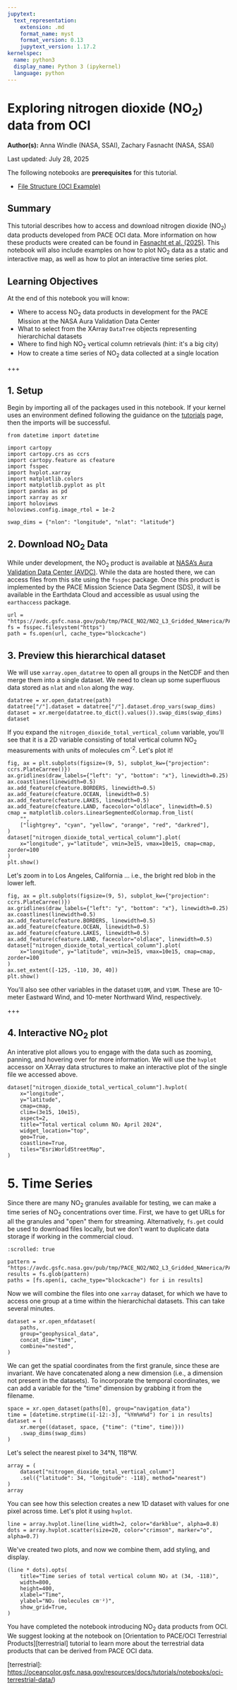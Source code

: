 ```yaml
---
jupytext:
  text_representation:
    extension: .md
    format_name: myst
    format_version: 0.13
    jupytext_version: 1.17.2
kernelspec:
  name: python3
  display_name: Python 3 (ipykernel)
  language: python
---
```


# Exploring nitrogen dioxide (NO<sub>2</sub>) data from OCI

**Author(s):** Anna Windle (NASA, SSAI), Zachary Fasnacht (NASA, SSAI)

Last updated: July 28, 2025

<div class="alert alert-success" role="alert">

The following notebooks are **prerequisites** for this tutorial.

- [File Structure (OCI Example)](https://oceancolor.gsfc.nasa.gov/resources/docs/tutorials/notebooks/oci-file-structure/)

</div>

## Summary

This tutorial describes how to access and download nitrogen dioxide (NO<sub>2</sub>) data products developed from PACE OCI data. More information on how these products were created can be found in [Fasnacht et al. (2025)][paper]. This notebook will also include examples on how to plot NO<sub>2</sub> data as a static and interactive map, as well as how to plot an interactive time series plot.

[paper]: http://doi.org/10.1088/1748-9326/addfef

## Learning Objectives

At the end of this notebook you will know:

- Where to access NO<sub>2</sub> data products in development for the PACE Mission at the NASA Aura Validation Data Center
- What to select from the XArray `DataTree` objects representing hierarchichal datasets
- Where to find high NO<sub>2</sub> vertical column retrievals (hint: it's a big city)
- How to create a time series of NO<sub>2</sub> data collected at a single location

+++

## 1. Setup

Begin by importing all of the packages used in this notebook. If your kernel uses an environment defined following the guidance on the [tutorials] page, then the imports will be successful.

[tutorials]: https://oceancolor.gsfc.nasa.gov/resources/docs/tutorials/

```{code-cell} ipython3
from datetime import datetime

import cartopy
import cartopy.crs as ccrs
import cartopy.feature as cfeature
import fsspec
import hvplot.xarray
import matplotlib.colors
import matplotlib.pyplot as plt
import pandas as pd
import xarray as xr
import holoviews
holoviews.config.image_rtol = 1e-2

swap_dims = {"nlon": "longitude", "nlat": "latitude"}
```

## 2. Download NO<sub>2</sub> Data

While under development, the NO<sub>2</sub> product is available at
[NASA’s Aura Validation Data Center
(AVDC)][aura]. While the data are hosted there, we can access files from this site using the `fsspec` package. Once this product is implemented by the PACE Mission Science Data Segment (SDS), it will be available in the Earthdata Cloud and accessible as usual using the `earthaccess` package.

[aura]: https://avdc.gsfc.nasa.gov/pub/tmp/PACE_NO2/

```{code-cell} ipython3
url = "https://avdc.gsfc.nasa.gov/pub/tmp/PACE_NO2/NO2_L3_Gridded_NAmerica/PACE_NO2_Gridded_NAmerica_2024m0401.nc"
fs = fsspec.filesystem("https")
path = fs.open(url, cache_type="blockcache")
```

## 3. Preview this hierarchical dataset

We will use `xarray.open_datatree` to open all groups in the NetCDF and then merge them into a single dataset. We need to clean up some superfluous data stored as `nlat` and `nlon` along the way.

```{code-cell} ipython3
datatree = xr.open_datatree(path)
datatree["/"].dataset = datatree["/"].dataset.drop_vars(swap_dims)
dataset = xr.merge(datatree.to_dict().values()).swap_dims(swap_dims)
dataset
```

If you expand the `nitrogen_dioxide_total_vertical_column` variable, you'll see that it is a 2D variable consisting of total vertical column NO<sub>2</sub> measurements with units of molecules cm<sup>-2</sup>.
Let's plot it!

```{code-cell} ipython3
fig, ax = plt.subplots(figsize=(9, 5), subplot_kw={"projection": ccrs.PlateCarree()})
ax.gridlines(draw_labels={"left": "y", "bottom": "x"}, linewidth=0.25)
ax.coastlines(linewidth=0.5)
ax.add_feature(cfeature.BORDERS, linewidth=0.5)
ax.add_feature(cfeature.OCEAN, linewidth=0.5)
ax.add_feature(cfeature.LAKES, linewidth=0.5)
ax.add_feature(cfeature.LAND, facecolor="oldlace", linewidth=0.5)
cmap = matplotlib.colors.LinearSegmentedColormap.from_list(
    "",
    ["lightgrey", "cyan", "yellow", "orange", "red", "darkred"],
)
dataset["nitrogen_dioxide_total_vertical_column"].plot(
    x="longitude", y="latitude", vmin=3e15, vmax=10e15, cmap=cmap, zorder=100
)
plt.show()
```

Let's zoom in to Los Angeles, California ... i.e., the bright red blob in the lower left.

```{code-cell} ipython3
fig, ax = plt.subplots(figsize=(9, 5), subplot_kw={"projection": ccrs.PlateCarree()})
ax.gridlines(draw_labels={"left": "y", "bottom": "x"}, linewidth=0.25)
ax.coastlines(linewidth=0.5)
ax.add_feature(cfeature.BORDERS, linewidth=0.5)
ax.add_feature(cfeature.OCEAN, linewidth=0.5)
ax.add_feature(cfeature.LAKES, linewidth=0.5)
ax.add_feature(cfeature.LAND, facecolor="oldlace", linewidth=0.5)
dataset["nitrogen_dioxide_total_vertical_column"].plot(
    x="longitude", y="latitude", vmin=3e15, vmax=10e15, cmap=cmap, zorder=100
)
ax.set_extent([-125, -110, 30, 40])
plt.show()
```

You'll also see other variables in the dataset `U10M`, and `V10M`.
These are 10-meter Eastward Wind, and 10-meter Northward Wind, respectively.

+++

## 4. Interactive NO<sub>2</sub> plot

An interative plot allows you to engage with the data such as zooming, panning, and hovering over for more information. We will use the `hvplot` accessor on XArray data structures to make an interactive plot of the single file we accessed above.

```{code-cell} ipython3
dataset["nitrogen_dioxide_total_vertical_column"].hvplot(
    x="longitude",
    y="latitude",
    cmap=cmap,
    clim=(3e15, 10e15),
    aspect=2,
    title="Total vertical column NO₂ April 2024",
    widget_location="top",
    geo=True,
    coastline=True,
    tiles="EsriWorldStreetMap",
)
```

# 5. Time Series

Since there are many NO<sub>2</sub> granules available for testing, we can make a time series of NO<sub>2</sub> concentrations over time. First, we have to get URLs for all the granules and "open" them for streaming. Alternatively, `fs.get` could be used to download files locally, but we don't want to duplicate data storage if working in the commercial cloud.

```{code-cell} ipython3
:scrolled: true

pattern = "https://avdc.gsfc.nasa.gov/pub/tmp/PACE_NO2/NO2_L3_Gridded_NAmerica/PACE_NO2_Gridded_*.nc"
results = fs.glob(pattern)
paths = [fs.open(i, cache_type="blockcache") for i in results]
```

Now we will combine the files into one `xarray` dataset, for which we have to access one group at a time within the hierarchichal datasets. This can take several minutes.

```{code-cell} ipython3
dataset = xr.open_mfdataset(
    paths,
    group="geophysical_data",
    concat_dim="time",
    combine="nested",
)
```

We can get the spatial coordinates from the first granule, since these are invariant.
We have concatenated along a new dimension (i.e., a dimension not present in the datasets). To incorporate the temporal coordinates, we can add a variable for the "time" dimension by grabbing it from the filename.

```{code-cell} ipython3
space = xr.open_dataset(paths[0], group="navigation_data")
time = [datetime.strptime(i[-12:-3], "%Ym%m%d") for i in results]
dataset = (
    xr.merge((dataset, space, {"time": ("time", time)}))
    .swap_dims(swap_dims)
)
```

Let's select the nearest pixel to 34°N, 118°W.

```{code-cell} ipython3
array = (
    dataset["nitrogen_dioxide_total_vertical_column"]
    .sel({"latitude": 34, "longitude": -118}, method="nearest")
)
array
```

You can see how this selection creates a new 1D dataset with values for one pixel across time. Let's plot it using `hvplot`.

```{code-cell} ipython3
line = array.hvplot.line(line_width=2, color="darkblue", alpha=0.8)
dots = array.hvplot.scatter(size=20, color="crimson", marker="o", alpha=0.7)
```

We've created two plots, and now we combine them, add styling, and display.

```{code-cell} ipython3
(line * dots).opts(
    title="Time series of total vertical column NO₂ at (34, -118)",
    width=800,
    height=400,
    xlabel="Time",
    ylabel="NO₂ (molecules cm⁻²)",
    show_grid=True,
)
```

<div class="alert alert-info" role="alert">

You have completed the notebook introducing NO<sub>2</sub> data products from OCI. We suggest looking at the notebook on [Orientation to PACE/OCI Terrestrial Products][terrestrial] tutorial to learn more about the terrestrial data products that can be derived from PACE OCI data.

[terrestrial]: https://oceancolor.gsfc.nasa.gov/resources/docs/tutorials/notebooks/oci-terrestrial-data/)

</div>
